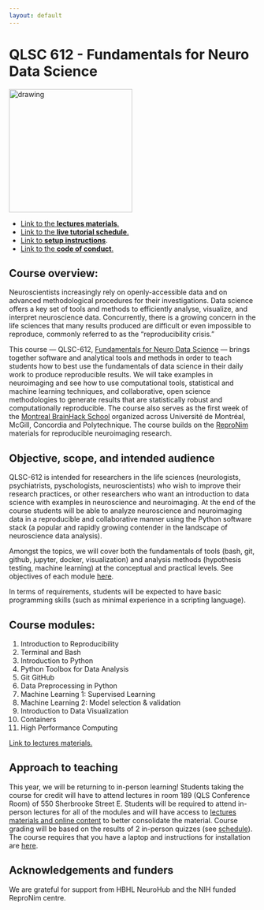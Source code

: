 ```yaml
---
layout: default
---
```



# QLSC 612 - Fundamentals for Neuro Data Science

<img src="logo_horizontal__for_light_background.png" alt="drawing" width="250" class="center">

* [Link to the **lectures materials**.](./lectures-materials.html)
* [Link to the **live tutorial schedule**.](./tut-schedule.html)
* [Link to **setup instructions**](./setup.html).
* [Link to the **code of conduct**.](./coc.html)

## Course overview:

Neuroscientists increasingly rely on openly-accessible data and on advanced methodological procedures for their investigations. Data science offers a key set of tools and methods to efficiently analyse, visualize, and interpret neuroscience data. Concurrently, there is a growing concern in the life sciences that many results produced are difficult or even impossible to reproduce, commonly referred to as the “reproducibility crisis.”

This course — QLSC-612, [Fundamentals for Neuro Data Science](https://www.mcgill.ca/study/2019-2020/courses/qlsc-612) — brings together software and analytical tools and methods in order to teach students how to best use the fundamentals of data science in their daily work to produce reproducible results. We will take examples in neuroimaging and see how to use computational tools, statistical and machine learning techniques, and collaborative, open science methodologies to generate results that are statistically robust and computationally reproducible. The course also serves as the first week of the [Montreal BrainHack School](https://school.brainhackmtl.org/) organized across Université de Montréal, McGill, Concordia and Polytechnique. The course builds on the [ReproNim](https://www.repronim.org/) materials for reproducible neuroimaging research.

## Objective, scope, and intended audience

QLSC-612 is intended for researchers in the life sciences (neurologists, psychiatrists, pyschologists, neuroscientists) who wish to improve their research practices, or other researchers who want an introduction to data science with examples in neuroscience and neuroimaging. At the end of the course students will be able to analyze neuroscience and neuroimaging data in a reproducible and collaborative manner using the Python software stack (a popular and rapidly growing contender in the landscape of neuroscience data analysis).

Amongst the topics, we will cover both the fundamentals of tools (bash, git, github, jupyter, docker, visualization) and analysis methods (hypothesis testing, machine learning) at the conceptual and practical levels. See objectives of each module [here](./lectures-materials.html).

In terms of requirements, students will be expected to have basic programming skills (such as minimal experience in a scripting language).

## Course modules:

1. Introduction to Reproducibility
2. Terminal and Bash
3. Introduction to Python
4. Python Toolbox for Data Analysis
5. Git GitHub
6. Data Preprocessing in Python
7. Machine Learning 1: Supervised Learning
8. Machine Learning 2: Model selection & validation
9. Introduction to Data Visualization
10. Containers
11. High Performance Computing

[Link to lectures materials.](./lectures-materials.html)

## Approach to teaching

This year, we will be returning to in-person learning! Students taking the course for credit will have to attend lectures in room 189 (QLS Conference Room) of 550 Sherbrooke Street E. Students will be required to attend in-person lectures for all of the modules and will have access to [lectures materials and online content](https://neurodatascience.github.io/QLS612-Overview/lectures-materials.html) to better consolidate the material. Course grading will be based on the results of 2 in-person quizzes (see [schedule](https://neurodatascience.github.io/QLS612-Overview/tut-schedule.html)). The course requires that you have a laptop and instructions for installation are [here](https://neurodatascience.github.io/QLS612-Overview/setup.html). 

## Acknowledgements and funders
We are grateful for support from HBHL NeuroHub and the NIH funded ReproNim centre.  
